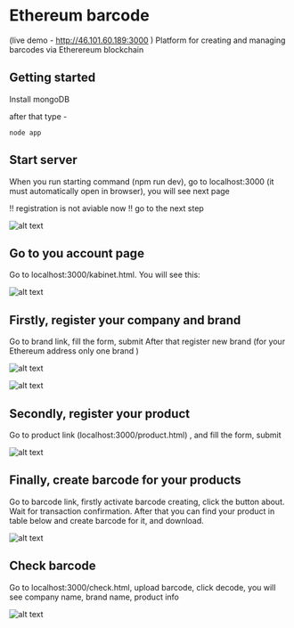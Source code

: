 # Ethereum barcode

(live demo - http://46.101.60.189:3000 )
Platform for creating and managing barcodes via Etherereum blockchain


## Getting started

Install mongoDB 

after that type -
```
node app
```

## Start server
When you run starting command (npm run dev), go to localhost:3000 (it must automatically open in browser), you will see next page

!! registration is not aviable now !!
go to the next step

![alt text](https://raw.githubusercontent.com/blockchain-doppelganger/ethereum_barcode/master/git_img/main.png)

## Go to you account page

Go to localhost:3000/kabinet.html. You will see this:

![alt text](https://raw.githubusercontent.com/blockchain-doppelganger/ethereum_barcode/master/git_img/account.png)

## Firstly, register your company and brand

Go to brand link, fill the form, submit
After that register new brand (for your Ethereum address only one brand ) 

![alt text](https://raw.githubusercontent.com/blockchain-doppelganger/ethereum_barcode/master/git_img/brand.png)

![alt text](https://raw.githubusercontent.com/blockchain-doppelganger/ethereum_barcode/master/git_img/createBrand.png)

## Secondly, register your product 

Go to product link (localhost:3000/product.html) , and fill the form, submit 

![alt text](https://raw.githubusercontent.com/blockchain-doppelganger/ethereum_barcode/master/git_img/createProduct.png)

## Finally, create barcode for your products

Go to barcode link, firstly activate barcode creating, click the button about. 
Wait for transaction confirmation.
After that you can find your product in table below and create barcode for it, and download.


![alt text](https://raw.githubusercontent.com/blockchain-doppelganger/ethereum_barcode/master/git_img/barcode.png)

## Check barcode

Go to localhost:3000/check.html, upload barcode, click decode, you will see company name, brand name, product info 

![alt text](https://raw.githubusercontent.com/blockchain-doppelganger/ethereum_barcode/master/git_img/check2.png)




